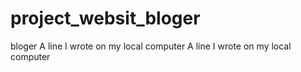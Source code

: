 # project_websit_bloger
bloger
A line I wrote on my local computer
A line I wrote on my local computer
